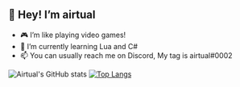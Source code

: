 ## 👋 Hey! I’m airtual
- 🎮 I’m like playing video games!
- 🌱 I’m currently learning Lua and C#
- 📫 You can usually reach me on Discord, My tag is airtual#0002

![Airtual's GitHub stats](https://github-readme-stats.vercel.app/api?username=airtual&show_icons=true&theme=github_dark&hide_border=true)
[![Top Langs](https://github-readme-stats.vercel.app/api/top-langs/?username=airtual&theme=github_dark&hide_border=true)](https://github.com/anuraghazra/github-readme-stats)
